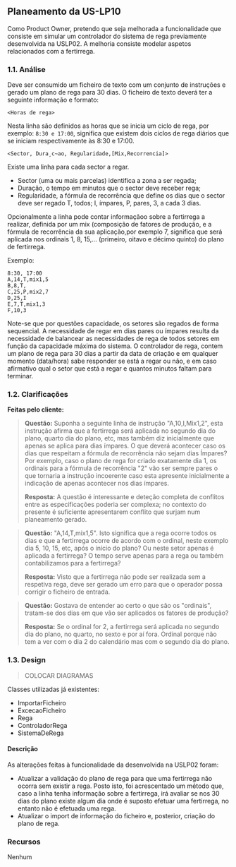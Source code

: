 ## Planeamento da US-LP10

Como Product Owner, pretendo que seja melhorada a funcionalidade que consiste em simular um controlador do sistema de rega 
previamente desenvolvida na USLP02. A melhoria consiste modelar aspetos relacionados com a fertirrega.


### 1.1. Análise

Deve ser consumido um ficheiro de texto com um conjunto de instruções e gerado um plano de rega para 30 dias. O ficheiro de texto 
deverá ter a seguinte informação e formato:

`<Horas de rega>`

Nesta linha são definidos as horas que se inicia um ciclo de rega, por exemplo:
`8:30 e 17:00`, significa que existem dois ciclos de rega diários que se iniciam respectivamente às 8:30 e 17:00.

`<Sector, Dura¸c~ao, Regularidade,[Mix,Recorrencia]>`

Existe uma linha para cada sector a regar. 
* Sector (uma ou mais parcelas) identifica a zona a ser regada; 
* Duração, o tempo em minutos que o sector deve receber rega;
* Regularidade, a fórmula de recorrência que define os dias que o sector deve ser regado T, todos; I, ímpares, P, pares, 3, a cada 3 dias. 

Opcionalmente a linha pode contar informaçãoo sobre a fertirrega a realizar, definida por um mix (composição de fatores de produção,
e a fórmula de recorrência da sua aplicação,por exemplo 7, significa que será aplicada nos
ordinais 1, 8, 15,... (primeiro, oitavo e décimo quinto) do plano de fertirrega.

Exemplo:
```
8:30, 17:00
A,14,T,mix1,5
B,8,T,
C,25,P,mix2,7
D,25,I
E,7,T,mix1,3
F,10,3
```

Note-se que por questões capacidade, os setores são regados de forma sequencial.
A necessidade de regar em dias pares ou ímpares resulta da necessidade de balancear as necessidades de rega de todos setores em função da capacidade máxima
do sistema.
O controlador de rega, contem um plano de rega para 30 dias a partir da data
de criação e em qualquer momento (data/hora) sabe responder se está a regar ou
não, e em caso afirmativo qual o setor que está a regar e quantos minutos faltam
para terminar.

### 1.2. Clarificações

**Feitas pelo cliente:** 

> **Questão:** Suponha a seguinte linha de instrução "A,10,I,Mix1,2", esta instrução afirma que a fertirrega será aplicada no segundo dia do plano, quarto dia do plano, etc, mas também diz inicialmente que apenas se aplica para dias ímpares. O que deverá acontecer caso os dias que respeitam a fórmula de recorrência não sejam dias Ímpares? Por exemplo, caso o plano de rega for criado exatamente dia 1, os ordinais para a fórmula de recorrência "2" vão ser sempre pares o que tornaria a instrução incoerente caso esta apresente inicialmente a indicação de apenas acontecer nos dias ímpares.
> 
> **Resposta:** A questão é interessante e deteção completa de conflitos entre as especificações poderia ser complexa; no contexto do presente é suficiente apresentarem conflito que surjam num planeamento gerado.

> **Questão:** "A,14,T,mix1,5". Isto significa que a rega ocorre todos os dias e que a fertirrega ocorre de acordo com o ordinal, neste exemplo dia 5, 10, 15, etc, após o início do plano? Ou neste setor apenas é aplicada a fertirrega? O tempo serve apenas para a rega ou também contabilizamos para a fertirrega?
>
> **Resposta:** Visto que a fertirrega não pode ser realizada sem a respetiva rega, deve ser gerado um erro para que o operador possa corrigir o ficheiro de entrada.

> **Questão:** Gostava de entender ao certo o que são os "ordinais", tratam-se dos dias em que vão ser aplicados os fatores de produção?
>
> **Resposta:** Se o ordinal for 2, a fertirrega será aplicada no segundo dia do plano, no quarto, no sexto e por aí fora.
Ordinal porque não tem a ver com o dia 2 do calendário mas com o segundo dia do plano.

### 1.3. Design

> COLOCAR DIAGRAMAS

Classes utilizadas já existentes:
* ImportarFicheiro
* ExcecaoFicheiro
* Rega
* ControladorRega
* SistemaDeRega

#### Descrição

 As alterações feitas à funcionalidade da desenvolvida na USLP02 foram:
 * Atualizar a validação do plano de rega para que uma fertirrega não ocorra sem existir a rega. Posto isto, foi acrescentado 
um método que, caso a linha tenha informação sobre a fertirrega, irá avaliar se nos 30 dias do plano existe algum dia onde é suposto efetuar uma 
fertirrega, no entanto não é efetuada uma rega.
 * Atualizar o import de informação do ficheiro e, posterior, criação do plano de rega.

### Recursos
Nenhum